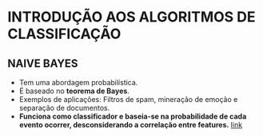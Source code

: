 # INTRODUÇÃO AOS ALGORITMOS DE CLASSIFICAÇÃO

## NAIVE BAYES

* Tem uma abordagem probabilística.
* É baseado no __teorema de Bayes__.
* Exemplos de aplicações: Filtros de spam, mineração de emoção e separação de documentos.
* __Funciona como classificador e baseia-se na probabilidade de cada evento ocorrer, desconsiderando a correlação entre features.__ [link](https://medium.com/turing-talks/turing-talks-16-modelo-de-predi%C3%A7%C3%A3o-naive-bayes-6a3e744e7986)